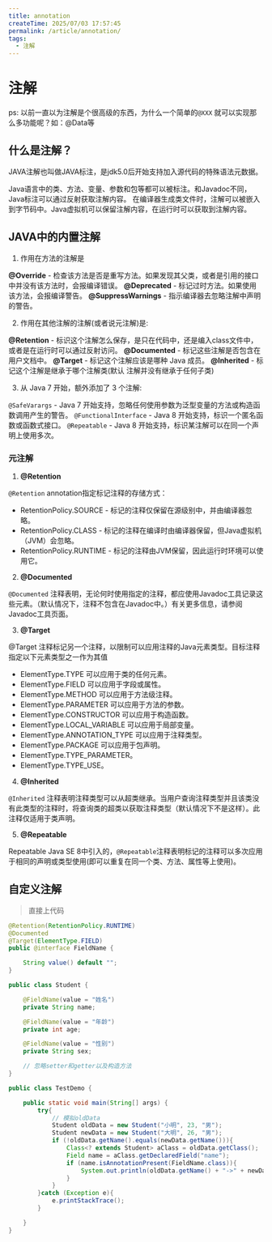 ```yaml
---
title: annotation
createTime: 2025/07/03 17:57:45
permalink: /article/annotation/
tags:
  - 注解
---
```


# 注解

ps: 以前一直以为注解是个很高级的东西，为什么一个简单的`@XXX` 就可以实现那么多功能呢？如：@Data等

## 什么是注解？
JAVA注解也叫做JAVA标注，是jdk5.0后开始支持加入源代码的特殊语法元数据。

Java语言中的类、方法、变量、参数和包等都可以被标注。和Javadoc不同，Java标注可以通过反射获取注解内容。
在编译器生成类文件时，注解可以被嵌入到字节码中。Java虚拟机可以保留注解内容，在运行时可以获取到注解内容。


## JAVA中的内置注解
1. 作用在方法的注解是

**@Override** - 检查该方法是否是重写方法。如果发现其父类，或者是引用的接口中并没有该方法时，会报编译错误。
**@Deprecated** - 标记过时方法。如果使用该方法，会报编译警告。
**@SuppressWarnings** - 指示编译器去忽略注解中声明的警告。

2. 作用在其他注解的注解(或者说元注解)是:

**@Retention** - 标识这个注解怎么保存，是只在代码中，还是编入class文件中，或者是在运行时可以通过反射访问。
**@Documented** - 标记这些注解是否包含在用户文档中。
**@Target** - 标记这个注解应该是哪种 Java 成员。
**@Inherited** - 标记这个注解是继承于哪个注解类(默认 注解并没有继承于任何子类)

3. 从 Java 7 开始，额外添加了 3 个注解:

`@SafeVarargs` - Java 7 开始支持，忽略任何使用参数为泛型变量的方法或构造函数调用产生的警告。
`@FunctionalInterface` - Java 8 开始支持，标识一个匿名函数或函数式接口。
`@Repeatable` - Java 8 开始支持，标识某注解可以在同一个声明上使用多次。
### 元注解
1. **@Retention**

`@Retention` annotation指定标记注释的存储方式：

- RetentionPolicy.SOURCE - 标记的注释仅保留在源级别中，并由编译器忽略。
- RetentionPolicy.CLASS - 标记的注释在编译时由编译器保留，但Java虚拟机（JVM）会忽略。
- RetentionPolicy.RUNTIME - 标记的注释由JVM保留，因此运行时环境可以使用它。
2. **@Documented**

`@Documented` 注释表明，无论何时使用指定的注释，都应使用Javadoc工具记录这些元素。（默认情况下，注释不包含在Javadoc中。）有关更多信息，请参阅 Javadoc工具页面。

3. **@Target**

@Target 注释标记另一个注释，以限制可以应用注释的Java元素类型。目标注释指定以下元素类型之一作为其值

- ElementType.TYPE 可以应用于类的任何元素。
- ElementType.FIELD 可以应用于字段或属性。
- ElementType.METHOD 可以应用于方法级注释。
- ElementType.PARAMETER 可以应用于方法的参数。
- ElementType.CONSTRUCTOR 可以应用于构造函数。
- ElementType.LOCAL_VARIABLE 可以应用于局部变量。
- ElementType.ANNOTATION_TYPE 可以应用于注释类型。
- ElementType.PACKAGE 可以应用于包声明。
- ElementType.TYPE_PARAMETER。
- ElementType.TYPE_USE。

4. **@Inherited**

`@Inherited` 注释表明注释类型可以从超类继承。当用户查询注释类型并且该类没有此类型的注释时，将查询类的超类以获取注释类型（默认情况下不是这样）。此注释仅适用于类声明。

5. **@Repeatable**

Repeatable Java SE 8中引入的，`@Repeatable`注释表明标记的注释可以多次应用于相同的声明或类型使用(即可以重复在同一个类、方法、属性等上使用)。


## 自定义注解

> 直接上代码

```java
@Retention(RetentionPolicy.RUNTIME)
@Documented
@Target(ElementType.FIELD)
public @interface FieldName {

    String value() default "";
}
```

```java
public class Student {

    @FieldName(value = "姓名")
    private String name;

    @FieldName(value = "年龄")
    private int age;

    @FieldName(value = "性别")
    private String sex;

    // 忽略setter和getter以及构造方法
}
```

```java
public class TestDemo {

    public static void main(String[] args) {
        try{
            // 模拟oldData
            Student oldData = new Student("小明", 23, "男");
            Student newData = new Student("大明", 26, "男");
            if (!oldData.getName().equals(newData.getName())){
                Class<? extends Student> aClass = oldData.getClass();
                Field name = aClass.getDeclaredField("name");
                if (name.isAnnotationPresent(FieldName.class)){
                    System.out.println(oldData.getName() + "->" + newData.getName());
                }
            }
        }catch (Exception e){
            e.printStackTrace();
        }

    }
}
```

